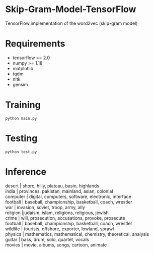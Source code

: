 # Skip-Gram-Model-TensorFlow
TensorFlow implementation of the word2vec (skip-gram model)


# Requirements
* tensorflow >= 2.0    
* numpy >= 1.18      
* matplotlib       
* tqdm 
* nltk
* gensim


# Training
```
python main.py
```

# Testing
```
python test.py
```

# Inference

desert   | shore, hilly, plateau, basin, highlands <br>
india    | provinces, pakistan, mainland, asian, colonial <br>
computer | digital, computers, software, electronic, interface <br>
football | baseball, championship, basketball, coach, wrestler <br>
war      | invasion, soviet, troop, army, ally <br>
religion |judaism, islam, religions, religious, jewish <br>
crime    | will, prosecution, accusations, provoke, prosecute <br>
football | baseball, championship, basketball, coach, wrestler <br>
wildlife | tourists, offshore, exporter, lowland, sprawl <br>
physics  | mathematics, mathematical, chemistry, theoretical, analysis <br>
guitar   | bass, drum, solo, quartet, vocals <br>
movies   | movie, albums, songs, cartoon, animate <br>
